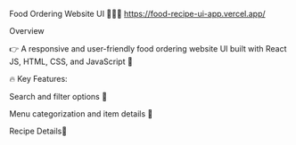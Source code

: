 Food Ordering Website UI 🍴👨‍🍳
https://food-recipe-ui-app.vercel.app/


Overview


👉 A responsive and user-friendly food ordering website UI built with React JS, HTML, CSS, and JavaScript 🚀



🔥 Key Features:


Search and filter options 🎯


Menu categorization and item details 🍔


Recipe Details🧾

